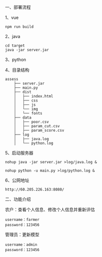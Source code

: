 一、部署流程

1、vue

```
npm run build
```

2、java

```
cd target
java -jar server.jar
```

3、python

4、目录结构

```
assess                         
    ├── server.jar
    ├── main.py  
    ├── dist   
    │   ├── index.html
    │   ├── css     
    │   ├── js
    │   └── img
    │   └── fonts
    ├── data                     
    │   ├── poor.csv
    │   ├── param_cut.csv
    │   ├── param_score.csv
    ├── log                   
    │   ├── java.log
    │   └── python.log
```

5、启动服务器

```
nohup java -jar server.jar >log/java.log &

nohup python -u main.py >log/python.log &
```

6、公网地址

```
http://60.205.226.163:8080/
```

二、功能介绍

农户：查看个人信息、修改个人信息并重新评估

```
username：farmer
password：123456
```

管理员：更新模型

```
username：admin
password：123456
```

